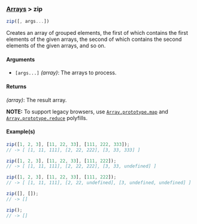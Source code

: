 ### [Arrays](../) > zip

```js
zip([, args...])
```
Creates an array of grouped elements, the first of which contains the first elements of the given arrays, the second of which contains the second elements of the given arrays, and so on.

#### Arguments

- `[args...]` _(array)_: The arrays to process.

#### Returns

_(array)_: The result array.

**NOTE:** To support legacy browsers, use [`Array.prototype.map`](https://github.com/georapbox/jsEssentials/tree/master/src/arrays/polyfills#arrays--arrayprototypemap) and [`Array.prototype.reduce`](https://github.com/georapbox/jsEssentials/tree/master/src/arrays/polyfills#arrays--arrayprototypereduce) polyfills.

#### Example(s)
```js
zip([1, 2, 3], [11, 22, 33], [111, 222, 333]);
// -> [ [1, 11, 111], [2, 22, 222], [3, 33, 333] ]

zip([1, 2, 3], [11, 22, 33], [111, 222]);
// -> [ [1, 11, 111], [2, 22, 222], [3, 33, undefined] ]

zip([1, 2, 3], [11, 22, 33], [111, 222]);
// -> [ [1, 11, 111], [2, 22, undefined], [3, undefined, undefined] ]

zip([], []);
// -> []

zip();
// -> []
```
